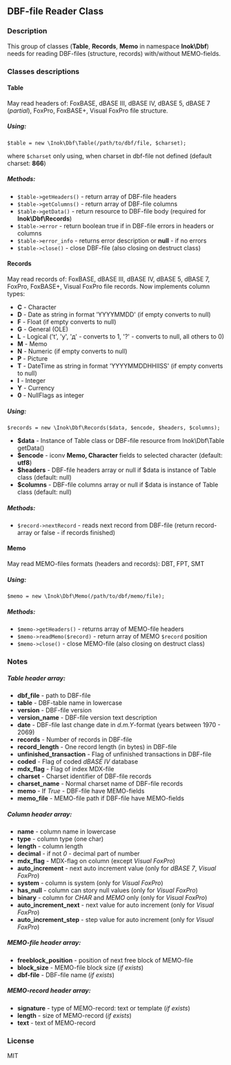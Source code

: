 ## DBF-file Reader Class

### Description
This group of classes (**Table**, **Records**, **Memo** in namespace **Inok\Dbf**) needs for reading DBF-files (structure, records) with/without MEMO-fields.

### Classes descriptions
#### Table
May read headers of: FoxBASE, dBASE III, dBASE IV, dBASE 5, dBASE 7 (*partial*), FoxPro, FoxBASE+, Visual FoxPro file structure.

##### Using: 
```
$table = new \Inok\Dbf\Table(/path/to/dbf/file, $charset);
```
where `$charset` only using, when charset in dbf-file not defined (default charset: **866**)

##### Methods:
   * ```$table->getHeaders()``` - return array of DBF-file headers
   * ```$table->getColumns()``` - return array of DBF-file columns
   * ```$table->getData()``` - return resource to DBF-file body (required for **Inok\Dbf\Records**)
   * ```$table->error``` - return boolean true if in DBF-file errors in headers or columns
   * ```$table->error_info``` - returns error description or **null** - if no errors
   * ```$table->close()``` - close DBF-file (also closing on destruct class)
      
#### Records
May read records of: FoxBASE, dBASE III, dBASE IV, dBASE 5, dBASE 7, FoxPro, FoxBASE+, Visual FoxPro file records. Now implements column types:
* **C** - Character
* **D** - Date as string in format 'YYYYMMDD' (if empty converts to null)
* **F** - Float (if empty converts to null)
* **G** - General (OLE)
* **L** - Logical ('t', 'y', 'д' - converts to 1, '?' - converts to null, all others to 0)
* **M** - Memo 
* **N** - Numeric (if empty converts to null)
* **P** - Picture
* **T** - DateTime as string in format 'YYYYMMDDHHIISS' (if empty converts to null)
* **I** - Integer
* **Y** - Currency
* **0** - NullFlags as integer

##### Using: 
```
$records = new \Inok\Dbf\Records($data, $encode, $headers, $columns);
```
* **$data** - Instance of Table class or DBF-file resource from Inok\Dbf\Table getData()
* **$encode** - iconv **Memo, Character** fields to selected character (default: **utf8**)
* **$headers** - DBF-file headers array or null if $data is instance of Table class (default: null)
* **$columns** - DBF-file columns array or null if $data is instance of Table class (default: null)

##### Methods:
   * ```$record->nextRecord``` - reads next record from DBF-file (return record-array or false - if records finished)
   
#### Memo
May read MEMO-files formats (headers and records): DBT, FPT, SMT

##### Using:
```
$memo = new \Inok\Dbf\Memo(/path/to/dbf/memo/file);
```

##### Methods:
   * ```$memo->getHeaders()``` - returns array of MEMO-file headers
   * ```$memo->readMemo($record)``` - return array of MEMO ```$record``` position
   * ```$memo->close()``` - close MEMO-file (also closing on destruct class)
   
### Notes

##### Table header array:
* **dbf_file** - path to DBF-file
* **table** - DBF-table name in lowercase
* **version** - DBF-file version
* **version_name** - DBF-file version text description
* **date** - DBF-file last change date in *d.m.Y*-format (years between 1970 - 2069)
* **records** - Number of records in DBF-file
* **record_length** - One record length (in bytes) in DBF-file
* **unfinished_transaction** - Flag of unfinished transactions in DBF-file
* **coded** - Flag of coded *dBASE IV* database
* **mdx_flag** - Flag of index MDX-file
* **charset** - Charset identifier of DBF-file records
* **charset_name** - Normal charset name of DBF-file records
* **memo** - If *True* - DBF-file have MEMO-fields
* **memo_file** - MEMO-file path if DBF-file have MEMO-fields

##### Column header array:
* **name** - column name in lowercase
* **type** - column type (one char)
* **length** - column length
* **decimal** - if not *0* - decimal part of number
* **mdx_flag** - MDX-flag on column (except *Visual FoxPro*)
* **auto_increment** - next auto increment value (only for *dBASE 7*, *Visual FoxPro*)
* **system** - column is system (only for *Visual FoxPro*)
* **has_null** - column can story null values (only for *Visual FoxPro*)
* **binary** - column for *CHAR* and *MEMO* only (only for *Visual FoxPro*)
* **auto_increment_next** - next value for auto increment (only for *Visual FoxPro*)
* **auto_increment_step** - step value for auto increment (only for *Visual FoxPro*)

##### MEMO-file header array:
* **freeblock_position** - position of next free block of MEMO-file
* **block_size** - MEMO-file block size (*if exists*)
* **dbf-file** - DBF-file name (*if exists*)

##### MEMO-record header array:
* **signature** - type of MEMO-record: text or template (*if exists*)
* **length** - size of MEMO-record (*if exists*)
* **text** - text of MEMO-record

### License
MIT 
